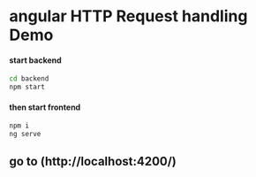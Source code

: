 # angular HTTP Request handling Demo

#### start backend 
```sh
cd backend
npm start
```
#### then start frontend 
```sh
npm i
ng serve
```

## go to (http://localhost:4200/)